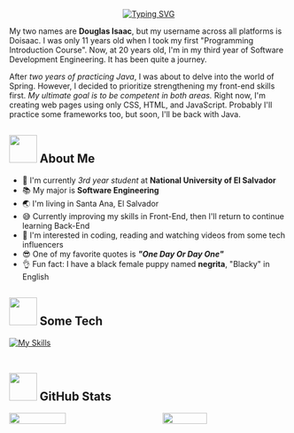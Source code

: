 <!-- HEADING -->
<div>
  
  <div align="center">
   <a href="https://git.io/typing-svg"><img src="https://readme-typing-svg.demolab.com?font=Architects+Daughter&size=50&pause=1000&color=38C2FF&random=false&width=850&height=80&lines=%C2%A1Hey+There%F0%9F%91%8B!+I'm+Douglas+Barrera;Welcome+To+My+GitHub+Profile" alt="Typing SVG" /></a>
  </div>

  <p style="text-wrap:pretty">
    My two names are <strong>Douglas Isaac</strong>, but my username across all platforms is Doisaac. I was only 11 years old when I took my first 
    "Programming Introduction Course". Now, at 20 years old, I'm in my third year of Software Development Engineering. It has been quite a journey. 
  </p>

  <p>
    After <em>two years of practicing Java</em>, I was about to delve into the world of Spring. However, I decided to prioritize strengthening my front-end 
    skills first. <em>My ultimate goal is to be competent in both areas.</em> Right now, I'm creating web pages using only CSS, HTML,   
    and JavaScript. Probably I'll practice some frameworks too, but soon, I'll be back with Java.
  </p>
  
</div> 

 <!-- ABOUT ME SECTION -->
## <img src="https://raw.githubusercontent.com/nixin72/nixin72/master/wave.gif" width="50px"></img> About Me 

- :school: I'm currently *3rd year student* at **National University of El Salvador** 
- :books: My major is **Software Engineering**
- :earth_asia: I'm living in Santa Ana, El Salvador
- :sweat_smile: Currently improving my skills in Front-End, then I'll return to continue learning Back-End
- :monocle_face: I'm interested in coding, reading and watching videos from some tech influencers
- :sunglasses: One of my favorite quotes is ***"One Day Or Day One"*** 
- :ok_hand: Fun fact: I have a black female puppy named **negrita**, "Blacky" in English

<!-- TECH SECTION -->
## <img src="https://media2.giphy.com/media/QssGEmpkyEOhBCb7e1/giphy.gif?cid=ecf05e47a0n3gi1bfqntqmob8g9aid1oyj2wr3ds3mg700bl&rid=giphy.gif" width="50px"> Some Tech

[![My Skills](https://skillicons.dev/icons?i=java,js,mysql,postgres,bash,python,django,html,css,bootstrap)](https://skillicons.dev)
<br><br>


<!-- STATS -->
## <img src="https://media0.giphy.com/media/cNZqrH5IzOG0xrlWks/giphy.gif?cid=ecf05e47map255q427en9uprqc1sb0unjq5k4fnqg5pmhhs4&rid=giphy.gif&ct=s" width="50px"> GitHub Stats

<div style="display:flex; align-items:center;">
 <img width=45% align="center" style="margin-right:50px" src="https://github-readme-stats.vercel.app/api?username=Doisaac&theme=radical&show_icons=true" />
 <img width=40% align="center" src="https://github-readme-stats.vercel.app/api/top-langs/?username=Doisaac&layout=compact&theme=radical" />
</div>
